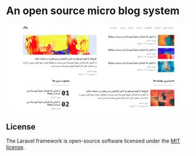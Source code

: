 # An open source micro blog system

![screen record](resources/images/demo.png?raw=true "main page")

## License

The Laravel framework is open-source software licensed under the [MIT license](https://opensource.org/licenses/MIT).
